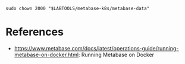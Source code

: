 
```shell
sudo chown 2000 "$LABTOOLS/metabase-k8s/metabase-data"
```


# References
   * https://www.metabase.com/docs/latest/operations-guide/running-metabase-on-docker.html: Running Metabase on Docker
 